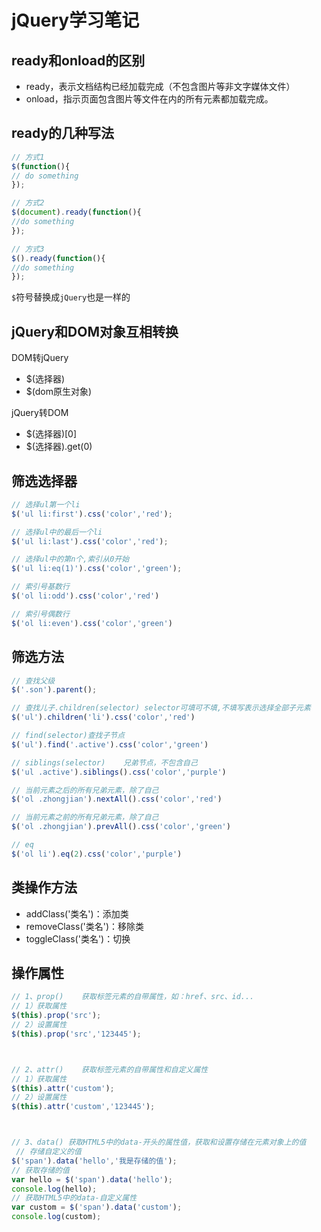 # jQuery学习笔记

## ready和onload的区别

- ready，表示文档结构已经加载完成（不包含图片等非文字媒体文件）
- onload，指示页面包含图片等文件在内的所有元素都加载完成。

## ready的几种写法

```js
// 方式1
$(function(){ 
// do something 
}); 

// 方式2
$(document).ready(function(){ 
//do something 
});

// 方式3
$().ready(function(){ 
//do something 
});
```
`$`符号替换成`jQuery`也是一样的

## jQuery和DOM对象互相转换

DOM转jQuery
- $(选择器)
- $(dom原生对象)

jQuery转DOM
- $(选择器)[0]
- $(选择器).get(0)

## 筛选选择器

```js
// 选择ul第一个li
$('ul li:first').css('color','red');

// 选择ul中的最后一个li
$('ul li:last').css('color','red');

// 选择ul中的第n个,索引从0开始
$('ul li:eq(1)').css('color','green');

// 索引号基数行
$('ol li:odd').css('color','red')

// 索引号偶数行
$('ol li:even').css('color','green')
```

## 筛选方法

```js
// 查找父级
$('.son').parent();

// 查找儿子.children(selector) selector可填可不填,不填写表示选择全部子元素
$('ul').children('li').css('color','red')

// find(selector)查找子节点
$('ul').find('.active').css('color','green')

// siblings(selector)    兄弟节点，不包含自己
$('ul .active').siblings().css('color','purple')

// 当前元素之后的所有兄弟元素，除了自己
$('ol .zhongjian').nextAll().css('color','red')

// 当前元素之前的所有兄弟元素，除了自己
$('ol .zhongjian').prevAll().css('color','green')

// eq
$('ol li').eq(2).css('color','purple')
```

## 类操作方法

- addClass('类名')：添加类
- removeClass('类名')：移除类
- toggleClass('类名')：切换


## 操作属性

```js
// 1、prop()    获取标签元素的自带属性，如：href、src、id...
// 1）获取属性
$(this).prop('src');
// 2）设置属性
$(this).prop('src','123445');



// 2、attr()    获取标签元素的自带属性和自定义属性
// 1）获取属性
$(this).attr('custom');
// 2）设置属性
$(this).attr('custom','123445');



// 3、data() 获取HTML5中的data-开头的属性值，获取和设置存储在元素对象上的值
 // 存储自定义的值
$('span').data('hello','我是存储的值');
// 获取存储的值
var hello = $('span').data('hello');
console.log(hello);
// 获取HTML5中的data-自定义属性
var custom = $('span').data('custom');
console.log(custom);
```